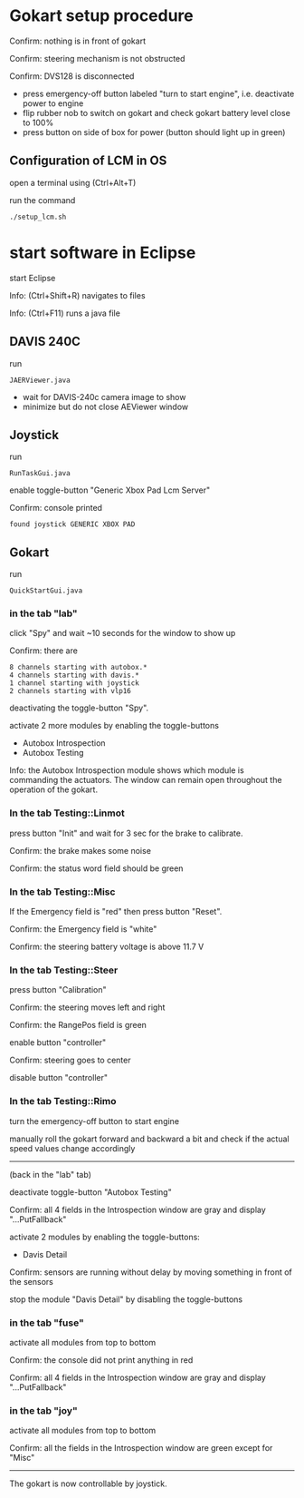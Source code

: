 # Gokart setup procedure

Confirm: nothing is in front of gokart

Confirm: steering mechanism is not obstructed

Confirm: DVS128 is disconnected

* press emergency-off button labeled "turn to start engine", i.e. deactivate power to engine
* flip rubber nob to switch on gokart and check gokart battery level close to 100%
* press button on side of box for power (button should light up in green)

## Configuration of LCM in OS

open a terminal using (Ctrl+Alt+T)

run the command

    ./setup_lcm.sh

# start software in Eclipse

start Eclipse

Info: (Ctrl+Shift+R) navigates to files

Info: (Ctrl+F11) runs a java file

## DAVIS 240C

run

    JAERViewer.java

* wait for DAVIS-240c camera image to show
* minimize but do not close AEViewer window

## Joystick

run

    RunTaskGui.java

enable toggle-button "Generic Xbox Pad Lcm Server"

Confirm: console printed

    found joystick GENERIC XBOX PAD

## Gokart

run

    QuickStartGui.java

### in the tab "lab"

click "Spy" and wait ~10 seconds for the window to show up

Confirm: there are

    8 channels starting with autobox.* 
    4 channels starting with davis.*
    1 channel starting with joystick
    2 channels starting with vlp16

deactivating the toggle-button "Spy".

activate 2 more modules by enabling the toggle-buttons
* Autobox Introspection
* Autobox Testing

Info: the Autobox Introspection module shows which module is commanding the actuators. The window can remain open throughout the operation of the gokart.

### In the tab Testing::Linmot

press button "Init" and wait for 3 sec for the brake to calibrate.

Confirm: the brake makes some noise

Confirm: the status word field should be green

### In the tab Testing::Misc

If the Emergency field is "red" then press button "Reset".

Confirm: the Emergency field is "white"

Confirm: the steering battery voltage is above 11.7 V

### In the tab Testing::Steer

press button "Calibration"

Confirm: the steering moves left and right

Confirm: the RangePos field is green

enable button "controller"

Confirm: steering goes to center

disable button "controller"

### In the tab Testing::Rimo

turn the emergency-off button to start engine

manually roll the gokart forward and backward a bit and check if the actual speed values change accordingly   

---

(back in the "lab" tab)

deactivate toggle-button "Autobox Testing"

Confirm: all 4 fields in the Introspection window are gray and display "...PutFallback"

activate 2 modules by enabling the toggle-buttons:
* Davis Detail

Confirm: sensors are running without delay by moving something in front of the sensors

stop the module "Davis Detail" by disabling the toggle-buttons

### in the tab "fuse"

activate all modules from top to bottom

Confirm: the console did not print anything in red

Confirm: all 4 fields in the Introspection window are gray and display "...PutFallback"

### in the tab "joy"

activate all modules from top to bottom

Confirm: all the fields in the Introspection window are green except for "Misc"

---

The gokart is now controllable by joystick.
